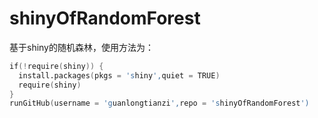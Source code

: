 # shinyOfRandomForest
基于shiny的随机森林，使用方法为：
```s
if(!require(shiny)) {
  install.packages(pkgs = 'shiny',quiet = TRUE)
  require(shiny)
}
runGitHub(username = 'guanlongtianzi',repo = 'shinyOfRandomForest') 
```
